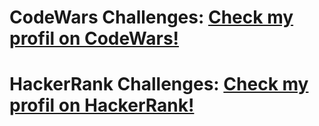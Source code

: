 # CodeWars Challenges: <a target="_blank" href="https://www.codewars.com/users/Frosenow">Check my profil on CodeWars!</a> 
# HackerRank Challenges: <a target="_blank" href="https://www.hackerrank.com/Fiflak">Check my profil on HackerRank!</a> 

